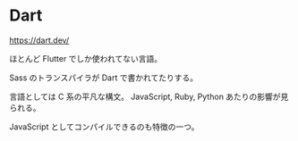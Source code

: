 # Dart

https://dart.dev/

ほとんど Flutter でしか使われてない言語。

Sass のトランスパイラが Dart で書かれてたりする。

言語としては C 系の平凡な構文。
JavaScript, Ruby, Python あたりの影響が見られる。

JavaScript としてコンパイルできるのも特徴の一つ。
